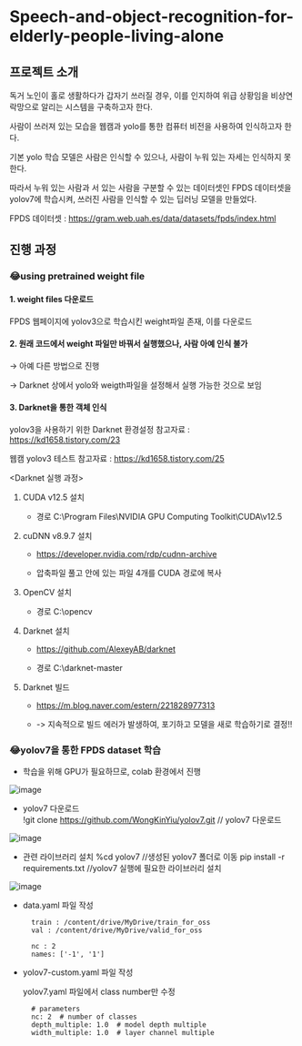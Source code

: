 # Speech-and-object-recognition-for-elderly-people-living-alone


## 프로젝트 소개
독거 노인이 홀로 생활하다가 갑자기 쓰러질 경우, 이를 인지하여 위급 상황임을 비상연락망으로 알리는 시스템을 구축하고자 한다. 


사람이 쓰러져 있는 모습을 웹캠과 yolo를 통한 컴퓨터 비전을 사용하여 인식하고자 한다.


기본 yolo 학습 모델은 사람은 인식할 수 있으나, 사람이 누워 있는 자세는 인식하지 못한다. 


따라서 누워 있는 사람과 서 있는 사람을 구분할 수 있는 데이터셋인 FPDS 데이터셋을 yolov7에 학습시켜, 쓰러진 사람을 인식할 수 있는 딥러닝 모델을 만들었다.


FPDS 데이터셋 : <https://gram.web.uah.es/data/datasets/fpds/index.html>


## 진행 과정

###  😂using pretrained weight file


#### 1. weight files 다운로드

FPDS 웹페이지에 yolov3으로 학습시킨 weight파일 존재, 이를 다운로드



#### 2. 원래 코드에서 weight 파일만 바꿔서 실행했으나, 사람 아예 인식 불가

→ 아예 다른 방법으로 진행

→ Darknet 상에서 yolo와 weigth파일을 설정해서 실행 가능한 것으로 보임



#### 3. Darknet을 통한 객체 인식

yolov3을 사용하기 위한 Darknet 환경설정 참고자료 : https://kd1658.tistory.com/23


웹캠 yolov3 테스트 참고자료 : https://kd1658.tistory.com/25




<Darknet 실행 과정>


1. CUDA v12.5 설치


	* 경로 C:\Program Files\NVIDIA GPU Computing Toolkit\CUDA\v12.5


2. cuDNN v8.9.7 설치


	* https://developer.nvidia.com/rdp/cudnn-archive


	* 압축파일 풀고 안에 있는 파일 4개를 CUDA 경로에 복사


3. OpenCV 설치


	* 경로  C:\opencv


4. Darknet 설치


	* https://github.com/AlexeyAB/darknet


	* 경로 C:\darknet-master


5. Darknet 빌드


	* https://m.blog.naver.com/estern/221828977313


	* -> 지속적으로 빌드 에러가 발생하여, 포기하고 모델을 새로 학습하기로 결정!!




### 😂yolov7을 통한 FPDS dataset 학습

* 학습을 위해 GPU가 필요하므로, colab 환경에서 진행

![image](https://github.com/MechanIT/Speech-and-object-recognition-for-elderly-people-living-alone/assets/161675231/6b842115-d05f-45e4-97b3-ae5d82c55a4d)


* yolov7 다운로드	
 	!git clone https://github.com/WongKinYiu/yolov7.git 	// yolov7 다운로드

![image](https://github.com/MechanIT/Speech-and-object-recognition-for-elderly-people-living-alone/assets/161675231/d15293c1-8e27-4f0d-b233-b948fd59477f)


* 관련 라이브러리 설치
	%cd yolov7 //생성된 yolov7 폴더로 이동
	pip install -r requirements.txt	//yolov7 실행에 필요한 라이브러리 설치

![image](https://github.com/MechanIT/Speech-and-object-recognition-for-elderly-people-living-alone/assets/161675231/38881cbf-64a9-444b-ab34-660e1bd34e49)


* data.yaml 파일 작성

		train : /content/drive/MyDrive/train_for_oss
		val : /content/drive/MyDrive/valid_for_oss
		
		nc : 2
		names: ['-1', '1']


* yolov7-custom.yaml 파일 작성


  yolov7.yaml 파일에서 class number만 수정

		# parameters
		nc: 2  # number of classes
		depth_multiple: 1.0  # model depth multiple
		width_multiple: 1.0  # layer channel multiple

	

